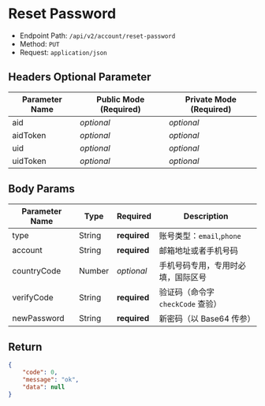 # Reset Password

- Endpoint Path: `/api/v2/account/reset-password`
- Method: `PUT`
- Request: `application/json`

## Headers Optional Parameter

| Parameter Name | Public Mode (Required) | Private Mode (Required) |
| --- | --- | --- |
| aid | *optional* | *optional* |
| aidToken | *optional* | *optional* |
| uid | *optional* | *optional* |
| uidToken | *optional* | *optional* |

## Body Params

| Parameter Name | Type | Required | Description |
| --- | --- | --- | --- |
| type | String | **required** | 账号类型：`email`,`phone` |
| account | String | **required** | 邮箱地址或者手机号码 |
| countryCode | Number | *optional* | 手机号码专用，专用时必填，国际区号 |
| verifyCode | String | **required** | 验证码（命令字 `checkCode` 查验） |
| newPassword | String | **required** | 新密码（以 Base64 传参） |

## Return

```json
{
    "code": 0,
    "message": "ok",
    "data": null
}
```
